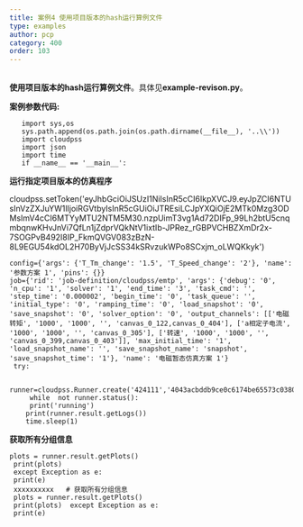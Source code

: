 ```yaml
---
title: 案例4 使用项目版本的hash运行算例文件
type: examples
author: pcp
category: 400
order: 103
---
```


​    
**使用项目版本的hash运行算例文件**。具体见**example-revison.py**。

**案例参数代码:**

       import sys,os
       sys.path.append(os.path.join(os.path.dirname(__file__), '..\\'))
       import cloudpss
       import json
       import time
       if __name__ == '__main__':

 
**运行指定项目版本的仿真程序** 

cloudpss.setToken('eyJhbGciOiJSUzI1NiIsInR5cCI6IkpXVCJ9.eyJpZCI6NTUsInVzZXJuYW1lIjoiRGVtbyIsInR5cGUiOiJTREsiLCJpYXQiOjE2MTk0Mzg3ODMsImV4cCI6MTYyMTU2NTM5M30.nzpUimT3vg1Ad72DIFp_99Lh2btU5cnqmbqnwKHvJnVi7QfLn1jZdprVQkNtV1ixtIb-JPRez_rGBPVCHBZXmDr2x-7SOGPvB492I8IP_FkmQVGV083zBzN-8L9EGU54kdOL2H70ByVjJcSS34kSRvzukWPo8SCxjm_oLWQKkyk')


    config={'args': {'T_Tm_change': '1.5', 'T_Speed_change': '2'}, 'name': '参数方案 1', 'pins': {}}
    job={'rid': 'job-definition/cloudpss/emtp', 'args': {'debug': '0', 'n_cpu': '1', 'solver': '1', 'end_time': '3', 'task_cmd': '', 'step_time': '0.000002', 'begin_time': '0', 'task_queue': '', 'initial_type': '0', 'ramping_time': '0', 'load_snapshot': '0', 'save_snapshot': '0', 'solver_option': '0', 'output_channels': [['电磁转矩', '1000', '1000', '', 'canvas_0_122,canvas_0_404'], ['a相定子电流', '1000', '1000', '', 'canvas_0_305'], ['转速', '1000', '1000', '', 'canvas_0_399,canvas_0_403']], 'max_initial_time': '1', 'load_snapshot_name': '', 'save_snapshot_name': 'snapshot', 'save_snapshot_time': '1'}, 'name': '电磁暂态仿真方案 1'}
     try:
        
        runner=cloudpss.Runner.create('424111','4043acbddb9ce0c6174be65573c0380415bc48186c74a459f88865313743230c',job=job,config=config)
         while  not runner.status():
         print('running')
        print(runner.result.getLogs())
        time.sleep(1)

**获取所有分组信息**

    plots = runner.result.getPlots()
     print(plots)
     except Exception as e:
     print(e)
     xxxxxxxxxx   # 获取所有分组信息  
     plots = runner.result.getPlots()      
     print(plots)  except Exception as e:
     print(e)
